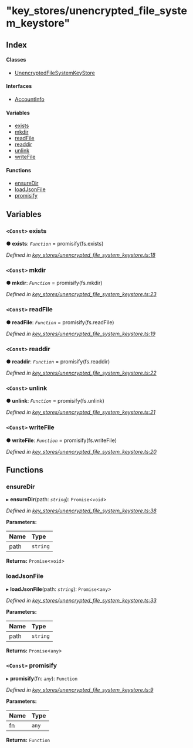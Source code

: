 # "key\_stores/unencrypted\_file\_system\_keystore"

## Index

#### Classes

* [UnencryptedFileSystemKeyStore](_key_stores_unencrypted_file_system_keystore_.unencryptedfilesystemkeystore.md)

#### Interfaces

* [AccountInfo](_key_stores_unencrypted_file_system_keystore_.accountinfo.md)

#### Variables

* [exists](./#exists)
* [mkdir](./#mkdir)
* [readFile](./#readfile)
* [readdir](./#readdir)
* [unlink](./#unlink)
* [writeFile](./#writefile)

#### Functions

* [ensureDir](./#ensuredir)
* [loadJsonFile](./#loadjsonfile)
* [promisify](./#promisify)

## Variables

### `<Const>` exists <a id="exists"></a>

**● exists**: _`Function`_ = promisify\(fs.exists\)

_Defined in_ [_key\_stores/unencrypted\_file\_system\_keystore.ts:18_](https://github.com/nearprotocol/nearlib/blob/7880ebf/src.ts/key_stores/unencrypted_file_system_keystore.ts#L18)

### `<Const>` mkdir <a id="mkdir"></a>

**● mkdir**: _`Function`_ = promisify\(fs.mkdir\)

_Defined in_ [_key\_stores/unencrypted\_file\_system\_keystore.ts:23_](https://github.com/nearprotocol/nearlib/blob/7880ebf/src.ts/key_stores/unencrypted_file_system_keystore.ts#L23)

### `<Const>` readFile <a id="readfile"></a>

**● readFile**: _`Function`_ = promisify\(fs.readFile\)

_Defined in_ [_key\_stores/unencrypted\_file\_system\_keystore.ts:19_](https://github.com/nearprotocol/nearlib/blob/7880ebf/src.ts/key_stores/unencrypted_file_system_keystore.ts#L19)

### `<Const>` readdir <a id="readdir"></a>

**● readdir**: _`Function`_ = promisify\(fs.readdir\)

_Defined in_ [_key\_stores/unencrypted\_file\_system\_keystore.ts:22_](https://github.com/nearprotocol/nearlib/blob/7880ebf/src.ts/key_stores/unencrypted_file_system_keystore.ts#L22)

### `<Const>` unlink <a id="unlink"></a>

**● unlink**: _`Function`_ = promisify\(fs.unlink\)

_Defined in_ [_key\_stores/unencrypted\_file\_system\_keystore.ts:21_](https://github.com/nearprotocol/nearlib/blob/7880ebf/src.ts/key_stores/unencrypted_file_system_keystore.ts#L21)

### `<Const>` writeFile <a id="writefile"></a>

**● writeFile**: _`Function`_ = promisify\(fs.writeFile\)

_Defined in_ [_key\_stores/unencrypted\_file\_system\_keystore.ts:20_](https://github.com/nearprotocol/nearlib/blob/7880ebf/src.ts/key_stores/unencrypted_file_system_keystore.ts#L20)

## Functions

### ensureDir <a id="ensuredir"></a>

▸ **ensureDir**\(path: _`string`_\): `Promise`&lt;`void`&gt;

_Defined in_ [_key\_stores/unencrypted\_file\_system\_keystore.ts:38_](https://github.com/nearprotocol/nearlib/blob/7880ebf/src.ts/key_stores/unencrypted_file_system_keystore.ts#L38)

**Parameters:**

| Name | Type |
| :--- | :--- |
| path | `string` |

**Returns:** `Promise`&lt;`void`&gt;

### loadJsonFile <a id="loadjsonfile"></a>

▸ **loadJsonFile**\(path: _`string`_\): `Promise`&lt;`any`&gt;

_Defined in_ [_key\_stores/unencrypted\_file\_system\_keystore.ts:33_](https://github.com/nearprotocol/nearlib/blob/7880ebf/src.ts/key_stores/unencrypted_file_system_keystore.ts#L33)

**Parameters:**

| Name | Type |
| :--- | :--- |
| path | `string` |

**Returns:** `Promise`&lt;`any`&gt;

### `<Const>` promisify <a id="promisify"></a>

▸ **promisify**\(fn: _`any`_\): `Function`

_Defined in_ [_key\_stores/unencrypted\_file\_system\_keystore.ts:9_](https://github.com/nearprotocol/nearlib/blob/7880ebf/src.ts/key_stores/unencrypted_file_system_keystore.ts#L9)

**Parameters:**

| Name | Type |
| :--- | :--- |
| fn | `any` |

**Returns:** `Function`

